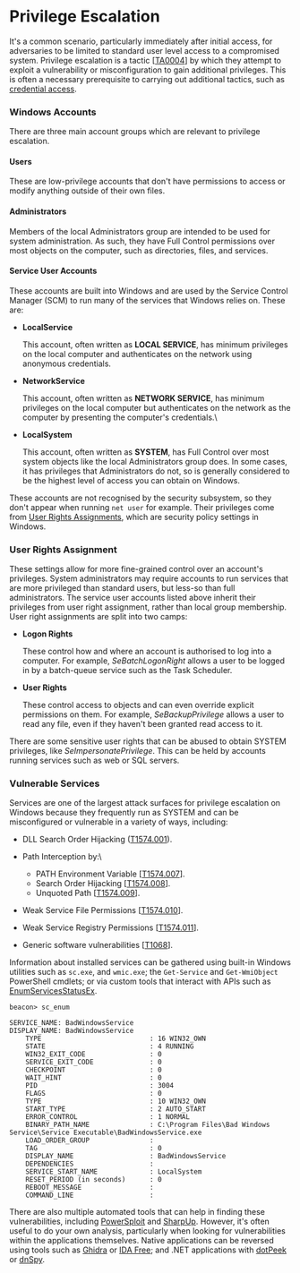 # Privilege Escalation

It's a common scenario, particularly immediately after initial access, for adversaries to be limited to standard user level access to a compromised system.  Privilege escalation is a tactic \[[TA0004](https://attack.mitre.org/tactics/TA0004/)] by which they attempt to exploit a vulnerability or misconfiguration to gain additional privileges.  This is often a necessary prerequisite to carrying out additional tactics, such as [credential access](https://www.zeropointsecurity.co.uk/path-player?courseid=red-team-ops\&unit=674b78a7d9f99e969c066ebf).

### Windows Accounts <a href="#el_1735471967784_343" id="el_1735471967784_343"></a>

There are three main account groups which are relevant to privilege escalation.

#### Users <a href="#el_1735474480808_662" id="el_1735474480808_662"></a>

These are low-privilege accounts that don't have permissions to access or modify anything outside of their own files.

#### Administrators <a href="#el_1735474488058_675" id="el_1735474488058_675"></a>

Members of the local Administrators group are intended to be used for system administration.  As such, they have Full Control permissions over most objects on the computer, such as directories, files, and services.

#### Service User Accounts <a href="#el_1735474505278_715" id="el_1735474505278_715"></a>

These accounts are built into Windows and are used by the Service Control Manager (SCM) to run many of the services that Windows relies on.  These are:

*   **LocalService**

    This account, often written as **LOCAL SERVICE**, has minimum privileges on the local computer and authenticates on the network using anonymous credentials.
*   **NetworkService**

    This account, often written as **NETWORK SERVICE**, has minimum privileges on the local computer but authenticates on the network as the computer by presenting the computer's credentials.\

*   **LocalSystem**

    This account, often written as **SYSTEM**, has Full Control over most system objects like the local Administrators group does.  In some cases, it has privileges that Administrators do not, so is generally considered to be the highest level of access you can obtain on Windows.

These accounts are not recognised by the security subsystem, so they don't appear when running `net user` for example.  Their privileges come from [User Rights Assignments](https://learn.microsoft.com/en-us/previous-versions/windows/it-pro/windows-10/security/threat-protection/security-policy-settings/user-rights-assignment), which are security policy settings in Windows.

### User Rights Assignment <a href="#el_1735476775427_989" id="el_1735476775427_989"></a>

These settings allow for more fine-grained control over an account's privileges.  System administrators may require accounts to run services that are more privileged than standard users, but less-so than full administrators.  The service user accounts listed above inherit their privileges from user right assignment, rather than local group membership.  User right assignments are split into two camps:

*   **Logon Rights**

    These control how and where an account is authorised to log into a computer.  For example, _SeBatchLogonRight_ allows a user to be logged in by a batch-queue service such as the Task Scheduler.
*   **User Rights**

    These control access to objects and can even override explicit permissions on them.  For example, _SeBackupPrivilege_ allows a user to read any file, even if they haven't been granted read access to it.

There are some sensitive user rights that can be abused to obtain SYSTEM privileges, like _SeImpersonatePrivilege_.  This can be held by accounts running services such as web or SQL servers.

### Vulnerable Services <a href="#el_1735563404883_343" id="el_1735563404883_343"></a>

Services are one of the largest attack surfaces for privilege escalation on Windows because they frequently run as SYSTEM and can be misconfigured or vulnerable in a variety of ways, including:

* DLL Search Order Hijacking ([T1574.001](https://attack.mitre.org/techniques/T1574/001/)).
* Path Interception by:\

  * PATH Environment Variable \[[T1574.007](https://attack.mitre.org/techniques/T1574/007/)].
  * Search Order Hijacking \[[T1574.008](https://attack.mitre.org/techniques/T1574/008/)].
  * Unquoted Path \[[T1574.009](https://attack.mitre.org/techniques/T1574/009/)].
* Weak Service File Permissions \[[T1574.010](https://attack.mitre.org/techniques/T1574/010/)].
* Weak Service Registry Permissions \[[T1574.011](https://attack.mitre.org/techniques/T1574/011/)].
* Generic software vulnerabilities \[[T1068](https://attack.mitre.org/techniques/T1068/)].

Information about installed services can be gathered using built-in Windows utilities such as `sc.exe`, and `wmic.exe`; the `Get-Service` and `Get-WmiObject` PowerShell cmdlets; or via custom tools that interact with APIs such as [EnumServicesStatusEx](https://learn.microsoft.com/en-us/windows/win32/api/winsvc/nf-winsvc-enumservicesstatusexa).

```batch
beacon> sc_enum

SERVICE_NAME: BadWindowsService
DISPLAY_NAME: BadWindowsService
	TYPE                           : 16 WIN32_OWN
	STATE                          : 4 RUNNING
	WIN32_EXIT_CODE                : 0
	SERVICE_EXIT_CODE              : 0
	CHECKPOINT                     : 0
	WAIT_HINT                      : 0
	PID                            : 3004
	FLAGS                          : 0
	TYPE                           : 10 WIN32_OWN
	START_TYPE                     : 2 AUTO_START
	ERROR_CONTROL                  : 1 NORMAL
	BINARY_PATH_NAME               : C:\Program Files\Bad Windows Service\Service Executable\BadWindowsService.exe
	LOAD_ORDER_GROUP               : 
	TAG                            : 0
	DISPLAY_NAME                   : BadWindowsService
	DEPENDENCIES                   : 
	SERVICE_START_NAME             : LocalSystem
	RESET_PERIOD (in seconds)      : 0
	REBOOT_MESSAGE                 : 
	COMMAND_LINE                   :
```

There are also multiple automated tools that can help in finding these vulnerabilities, including [PowerSploit](https://github.com/PowerShellMafia/PowerSploit) and [SharpUp](https://github.com/GhostPack/SharpUp).  However, it's often useful to do your own analysis, particularly when looking for vulnerabilities within the applications themselves.  Native applications can be reversed using tools such as [Ghidra](https://github.com/NationalSecurityAgency/ghidra) or [IDA Free](https://hex-rays.com/ida-free); and .NET applications with [dotPeek](https://www.jetbrains.com/decompiler/) or [dnSpy](https://github.com/dnSpy/dnSpy).

